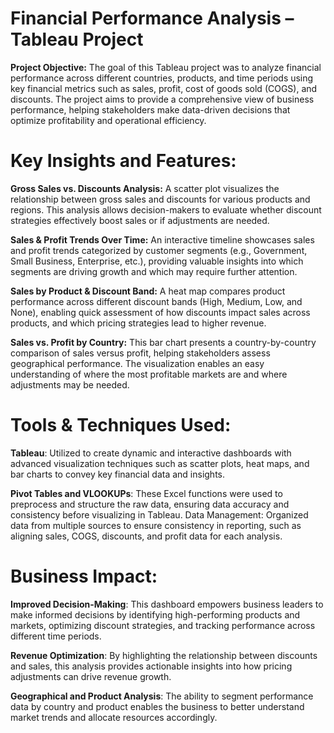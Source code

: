 # Financial Performance Analysis – Tableau Project

**Project Objective:** The goal of this Tableau project was to analyze financial performance across different countries, products, and time periods using key financial metrics such as sales, profit, cost of goods sold (COGS), and discounts. The project aims to provide a comprehensive view of business performance, helping stakeholders make data-driven decisions that optimize profitability and operational efficiency.

# Key Insights and Features:

**Gross Sales vs. Discounts Analysis:**
A scatter plot visualizes the relationship between gross sales and discounts for various products and regions. This analysis allows decision-makers to evaluate whether discount strategies effectively boost sales or if adjustments are needed.

**Sales & Profit Trends Over Time:**
An interactive timeline showcases sales and profit trends categorized by customer segments (e.g., Government, Small Business, Enterprise, etc.), providing valuable insights into which segments are driving growth and which may require further attention.

**Sales by Product & Discount Band:**
A heat map compares product performance across different discount bands (High, Medium, Low, and None), enabling quick assessment of how discounts impact sales across products, and which pricing strategies lead to higher revenue.

**Sales vs. Profit by Country:**
This bar chart presents a country-by-country comparison of sales versus profit, helping stakeholders assess geographical performance. The visualization enables an easy understanding of where the most profitable markets are and where adjustments may be needed.

# Tools & Techniques Used:

**Tableau**: Utilized to create dynamic and interactive dashboards with advanced visualization techniques such as scatter plots, heat maps, and bar charts to convey key financial data and insights.

**Pivot Tables and VLOOKUPs**: These Excel functions were used to preprocess and structure the raw data, ensuring data accuracy and consistency before visualizing in Tableau.
Data Management: Organized data from multiple sources to ensure consistency in reporting, such as aligning sales, COGS, discounts, and profit data for each analysis.

# Business Impact:

**Improved Decision-Making**: This dashboard empowers business leaders to make informed decisions by identifying high-performing products and markets, optimizing discount strategies, and tracking performance across different time periods.

**Revenue Optimization**: By highlighting the relationship between discounts and sales, this analysis provides actionable insights into how pricing adjustments can drive revenue growth.

**Geographical and Product Analysis**: The ability to segment performance data by country and product enables the business to better understand market trends and allocate resources accordingly.
